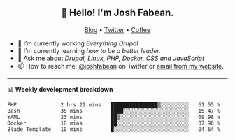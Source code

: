 <h2 align="center">👋 Hello! I'm Josh Fabean.</h2>
<p align="center">
  <a href="https://joshfabean.com">Blog</a> •
  <a href="https://twitter.com/fabean">Twitter</a> •
  <a href="https://www.buymeacoffee.com/LSxne6Yr4">Coffee</a>
</p>

- 🔭 I’m currently working *Everything Drupal*
- 🌱 I’m currently learning *how to be a better leader.*
- 💬 Ask me about *Drupal, Linux, PHP, Docker, CSS and JavaScript*
- 📫 How to reach me: [@joshfabean](https://twitter.com/joshfabean) on Twitter or [email from my website](https://joshfabean.com).

-------

📊 **Weekly development breakdown**
<!--START_SECTION:waka-->
```text
PHP              2 hrs 22 mins   ███████████████▒░░░░░░░░░   61.55 % 
Bash             35 mins         ████░░░░░░░░░░░░░░░░░░░░░   15.47 % 
YAML             23 mins         ██▒░░░░░░░░░░░░░░░░░░░░░░   09.98 % 
Docker           18 mins         ██░░░░░░░░░░░░░░░░░░░░░░░   07.98 % 
Blade Template   10 mins         █░░░░░░░░░░░░░░░░░░░░░░░░   04.64 % 
```
<!--END_SECTION:waka-->

<!--
**fabean/fabean** is a ✨ _special_ ✨ repository because its `README.md` (this file) appears on your GitHub profile.

Here are some ideas to get you started:

- 🔭 I’m currently working on ...
- 🌱 I’m currently learning ...
- 👯 I’m looking to collaborate on ...
- 🤔 I’m looking for help with ...
- 💬 Ask me about ...
- 📫 How to reach me: ...
- 😄 Pronouns: ...
- ⚡ Fun fact: ...
-->
